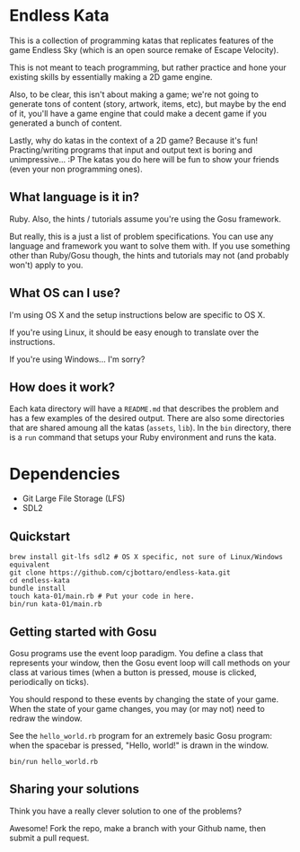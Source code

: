 # Endless Kata

This is a collection of programming katas that replicates features of the game
Endless Sky (which is an open source remake of Escape Velocity).

This is not meant to teach programming, but rather practice and hone your
existing skills by essentially making a 2D game engine.

Also, to be clear, this isn't about making a game; we're not going to generate
tons of content (story, artwork, items, etc), but maybe by the end of it, you'll
have a game engine that could make a decent game if you generated a bunch of content.

Lastly, why do katas in the context of a 2D game? Because it's fun! Practing/writing programs that input and output text is boring and
unimpressive... :P The katas you do here will be fun to show your friends (even
your non programming ones).

## What language is it in?

Ruby. Also, the hints / tutorials assume you're using the Gosu framework.

But really, this is a just a list of problem specifications. You can use any
language and framework you want to solve them with. If you use something other
than Ruby/Gosu though, the hints and tutorials may not (and probably won't)
apply to you.

## What OS can I use?

I'm using OS X and the setup instructions below are specific to OS X.

If you're using Linux, it should be easy enough to translate over the
instructions.

If you're using Windows... I'm sorry?

## How does it work?

Each kata directory will have a `README.md` that describes the problem and has
a few examples of the desired output. There are also some directories that are
shared amoung all the katas (`assets`, `lib`). In the `bin` directory, there is
a `run` command that setups your Ruby environment and runs the kata.

# Dependencies

* Git Large File Storage (LFS)
* SDL2

## Quickstart

```
brew install git-lfs sdl2 # OS X specific, not sure of Linux/Windows equivalent
git clone https://github.com/cjbottaro/endless-kata.git
cd endless-kata
bundle install
touch kata-01/main.rb # Put your code in here.
bin/run kata-01/main.rb
```

## Getting started with Gosu

Gosu programs use the event loop paradigm. You define a class that represents
your window, then the Gosu event loop will call methods on your class at various
times (when a button is pressed, mouse is clicked, periodically on ticks).

You should respond to these events by changing the state of your game. When the
state of your game changes, you may (or may not) need to redraw the window.

See the `hello_world.rb` program for an extremely basic Gosu program: when the
spacebar is pressed, "Hello, world!" is drawn in the window.

```
bin/run hello_world.rb
```

## Sharing your solutions

Think you have a really clever solution to one of the problems?

Awesome! Fork the repo, make a branch with your Github name, then submit a
pull request.
